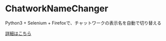 # ChatworkNameChanger

Python3 + Selenium + Firefoxで、チャットワークの表示名を自動で切り替える

[詳細はこちら](http://qs.nndo.jp/2017/08/30/766/)
